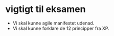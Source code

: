 # vigtigt til eksamen

- Vi skal kunne agile manifestet udenad.
- Vi skal kunne forklare de 12 principper fra XP.


